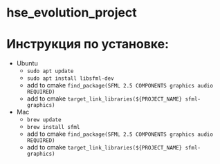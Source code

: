 # hse_evolution_project

# Инструкция по установке:

- Ubuntu
    - `sudo apt update`
    - `sudo apt install libsfml-dev`
    - add to cmake `find_package(SFML 2.5 COMPONENTS graphics audio REQUIRED)`
    - add to cmake `target_link_libraries(${PROJECT_NAME} sfml-graphics)`
- Mac
    - `brew update`
    - `brew install sfml`
    - add to cmake `find_package(SFML 2.5 COMPONENTS graphics audio REQUIRED)`
    - add to cmake `target_link_libraries(${PROJECT_NAME} sfml-graphics)`